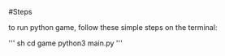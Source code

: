 #Steps

to run python game, follow these simple steps on the terminal:

''' sh
cd game
python3 main.py
'''